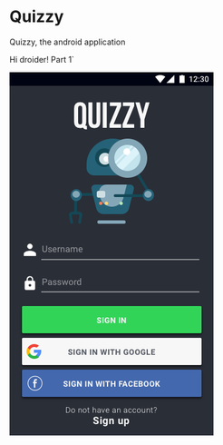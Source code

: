 # Quizzy
Quizzy, the android application

Hi droider! Part 1`

![alt text](https://github.com/Khosbayar/Quizzy/blob/master/UI/png/Login.png)
